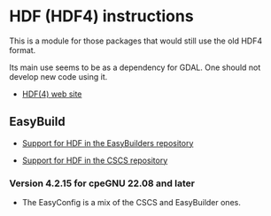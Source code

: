 # HDF (HDF4) instructions

This is a module for those packages that would still use the old HDF4 format.

Its main use seems to be as a dependency for GDAL. One should not develop new code 
using it.

-   [HDF(4) web site](https://support.hdfgroup.org/products/hdf4/)
    
    
## EasyBuild

-   [Support for HDF in the EasyBuilders repository](https://github.com/easybuilders/easybuild-easyconfigs/tree/develop/easybuild/easyconfigs/h/HDF)
    
-   [Support for HDF in the CSCS repository](https://github.com/eth-cscs/production/tree/master/easybuild/easyconfigs/h/HDF)
    
    
### Version 4.2.15 for cpeGNU 22.08 and later

-   The EasyConfig is a mix of the CSCS and EasyBuilder ones.

